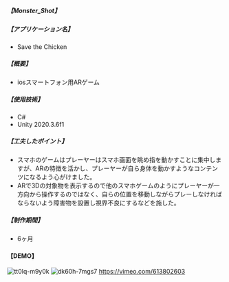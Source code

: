 ##### 【Monster_Shot】
##### 【アプリケーション名】
- Save the Chicken
##### 【概要】
- iosスマートフォン用ARゲーム
##### 【使用技術】
- C#
- Unity 2020.3.6f1
##### 【工夫したポイント】
- スマホのゲームはプレーヤーはスマホ画面を眺め指を動かすことに集中しますが、ARの特徴を活かし、プレーヤーが自ら身体を動かすようなコンテンツになるよう心がけました。
- ARで3Dの対象物を表示するので他のスマホゲームのようにプレーヤーが一方向から操作するのではなく、自らの位置を移動しながらプレーしなければならないよう障害物を設置し視界不良にするなどを施した。
##### 【制作期間】
- 6ヶ月
#### 【DEMO】
![tt0lq-m9y0k](https://user-images.githubusercontent.com/90745663/134226522-db6e83b3-aef6-4b1e-afc5-61e5ab41ea6c.gif)
![dk60h-7mgs7](https://user-images.githubusercontent.com/90745663/134227598-8be8696a-9d6b-44ed-a980-43061e3d8bb9.gif)
https://vimeo.com/613802603
